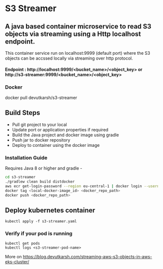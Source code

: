 #  S3 Streamer
## A java based container microservice to read S3 objects via streaming using a Http localhost endpoint.
This container service run on localhost:9999 (default port) where the S3 objects can be accssed locally via streaming over http protocol.
#### Endpoint : http://localhost:9999/<bucket_name>/<object_key> or http://s3-streamer:9999/<bucket_name>/<object_key>

### Docker
docker pull devutkarsh/s3-streamer

## Build Steps
- Pull git project to your local
- Update port or application properties if required
- Build the Java project and docker image using gradle
- Push jar to docker repository
- Deploy to container using the docker image



### Installation Guide
Requires Java 8 or higher and gradle -

```sh
cd s3-streamer
./gradlew clean build distdocker
aws ecr get-login-password --region eu-central-1 | docker login --username AWS --password-stdin <docker_repo_path>
docker tag <local-docker-image_id> <docker_repo_path>
docker push <docker_repo_path>
```

## Deploy kubernetes container
```
kubectl apply -f s3-streamer.yaml
```

### Verify if your pod is running
```
kubectl get pods
kubectl logs <s3-streamer-pod-name>
```

More on https://blog.devutkarsh.com/streaming-aws-s3-objects-in-aws-eks-cluster/
